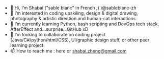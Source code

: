 - 👋 Hi, I’m Shabai ("sable blanc" in French ;) )@sableblanc-zh
- 👀 I’m interested in coding upskiling, design & digital drawing, photography & artistic direction and human-cat interactions
- 🌱 I’m currently learning Python, bash scripting and DevOps tech stack, AfterEffect and...surprise...GitHub xD
- 💞️ I’m looking to collaborate on coding project (Java/C#/python/html/CSS), UI/graphic design stuff, or other peer learning project
- 📫 How to reach me : here or shabai.zheng@gmail.com

<!---
sableblanc-zh/sableblanc-zh is a ✨ special ✨ repository because its `README.md` (this file) appears on your GitHub profile.
You can click the Preview link to take a look at your changes.
--->
